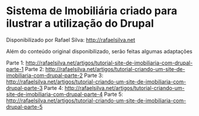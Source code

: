 # Sistema de Imobiliária criado para ilustrar a utilização do Drupal
Disponibilizado por Rafael Silva: http://rafaelsilva.net

Além do conteúdo original disponibilizado, serão feitas algumas adaptações

Parte 1: http://rafaelsilva.net/artigos/tutorial-site-de-imobiliaria-com-drupal-parte-1
Parte 2: http://rafaelsilva.net/artigos/tutorial-criando-um-site-de-imobiliaria-com-drupal-parte-2
Parte 3: http://rafaelsilva.net/artigos/tutorial-criando-um-site-de-imobiliaria-com-drupal-parte-3
Parte 4: http://rafaelsilva.net/artigos/tutorial-criando-um-site-de-imobiliaria-com-drupal-parte-4
Parte 5: http://rafaelsilva.net/artigos/tutorial-criando-um-site-de-imobiliaria-com-drupal-parte-5

